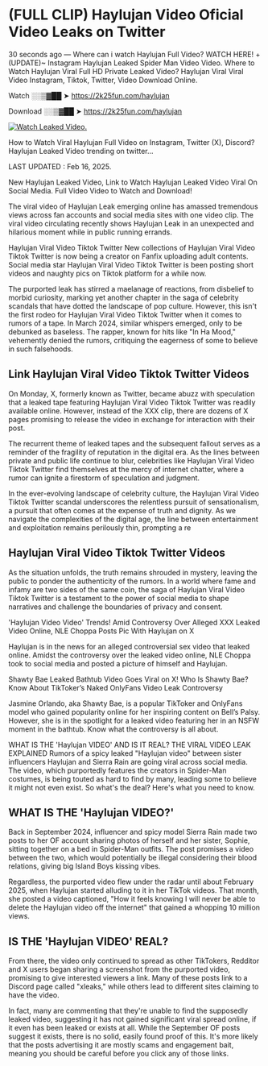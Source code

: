 # (FULL CLIP) Haylujan Video Oficial Video Leaks on Twitter

30 seconds ago — Where can i watch Haylujan Full Video? WATCH HERE! +(UPDATE)~ Instagram Haylujan Leaked Spider Man Video Video. Where to Watch Haylujan Viral Full HD Private Leaked Video? Haylujan Viral Viral Video Instagram, Tiktok, Twitter, Video Download Online.

Watch ░░▒▓██ ➤ https://2k25fun.com/haylujan

Download ░░▒▓██ ➤ https://2k25fun.com/haylujan

[![Watch Leaked Video.](https://miro.medium.com/v2/resize:fit:828/format:webp/1*cilzJN44JGOrTw9NJCrNHA.gif "Watch Leaked Video")](https://2k25fun.com/haylujan)

How to Watch Viral Haylujan Full Video on Instagram, Twitter (X), Discord? Haylujan Leaked Video trending on twitter...

LAST UPDATED : Feb 16, 2025.

New Haylujan Leaked Video, Link to Watch Haylujan Leaked Video Viral On Social Media. Full Video Video to Watch and Download!

The viral video of Haylujan Leak emerging online has amassed tremendous views across fan accounts and social media sites with one video clip. The viral video circulating recently shows Haylujan Leak in an unexpected and hilarious moment while in public running errands.

Haylujan Viral Video Tiktok Twitter New collections of Haylujan Viral Video Tiktok Twitter is now being a creator on Fanfix uploading adult contents. Social media star Haylujan Viral Video Tiktok Twitter is been posting short videos and naughty pics on Tiktok platform for a while now.

The purported leak has stirred a maelanage of reactions, from disbelief to morbid curiosity, marking yet another chapter in the saga of celebrity scandals that have dotted the landscape of pop culture. However, this isn't the first rodeo for Haylujan Viral Video Tiktok Twitter when it comes to rumors of a tape. In March 2024, similar whispers emerged, only to be debunked as baseless. The rapper, known for hits like "In Ha Mood," vehemently denied the rumors, critiquing the eagerness of some to believe in such falsehoods.

## Link Haylujan Viral Video Tiktok Twitter Videos

On Monday, X, formerly known as Twitter, became abuzz with speculation that a leaked tape featuring Haylujan Viral Video Tiktok Twitter was readily available online. However, instead of the XXX clip, there are dozens of X pages promising to release the video in exchange for interaction with their post.

The recurrent theme of leaked tapes and the subsequent fallout serves as a reminder of the fragility of reputation in the digital era. As the lines between private and public life continue to blur, celebrities like Haylujan Viral Video Tiktok Twitter find themselves at the mercy of internet chatter, where a rumor can ignite a firestorm of speculation and judgment.

In the ever-evolving landscape of celebrity culture, the Haylujan Viral Video Tiktok Twitter scandal underscores the relentless pursuit of sensationalism, a pursuit that often comes at the expense of truth and dignity. As we navigate the complexities of the digital age, the line between entertainment and exploitation remains perilously thin, prompting a re

##  Haylujan Viral Video Tiktok Twitter Videos

As the situation unfolds, the truth remains shrouded in mystery, leaving the public to ponder the authenticity of the rumors. In a world where fame and infamy are two sides of the same coin, the saga of Haylujan Viral Video Tiktok Twitter is a testament to the power of social media to shape narratives and challenge the boundaries of privacy and consent.

'Haylujan Video Video' Trends! Amid Controversy Over Alleged XXX Leaked Video Online, NLE Choppa Posts Pic With Haylujan on X

Haylujan is in the news for an alleged controversial sex video that leaked online. Amidst the controversy over the leaked video online, NLE Choppa took to social media and posted a picture of himself and Haylujan.

Shawty Bae Leaked Bathtub Video Goes Viral on X! Who Is Shawty Bae? Know About TikToker’s Naked OnlyFans Video Leak Controversy

Jasmine Orlando, aka Shawty Bae, is a popular TikToker and OnlyFans model who gained popularity online for her inspiring content on Bell’s Palsy. However, she is in the spotlight for a leaked video featuring her in an NSFW moment in the bathtub. Know what the controversy is all about.

WHAT IS THE 'Haylujan VIDEO' AND IS IT REAL? THE VIRAL VIDEO LEAK EXPLAINED Rumors of a spicy leaked "Haylujan video" between sister influencers Haylujan and Sierra Rain are going viral across social media. The video, which purportedly features the creators in Spider-Man costumes, is being touted as hard to find by many, leading some to believe it might not even exist. So what's the deal? Here's what you need to know.

## WHAT IS THE 'Haylujan VIDEO?'

Back in September 2024, influencer and spicy model Sierra Rain made two posts to her OF account sharing photos of herself and her sister, Sophie, sitting together on a bed in Spider-Man outfits. The post promises a video between the two, which would potentially be illegal considering their blood relations, giving big Island Boys kissing vibes.

Regardless, the purported video flew under the radar until about February 2025, when Haylujan started alluding to it in her TikTok videos. That month, she posted a video captioned, "How it feels knowing I will never be able to delete the Haylujan video off the internet" that gained a whopping 10 million views.

## IS THE 'Haylujan VIDEO' REAL?

From there, the video only continued to spread as other TikTokers, Redditor and X users began sharing a screenshot from the purported video, promising to give interested viewers a link. Many of these posts link to a Discord page called "xleaks," while others lead to different sites claiming to have the video.

In fact, many are commenting that they're unable to find the supposedly leaked video, suggesting it has not gained significant viral spread online, if it even has been leaked or exists at all. While the September OF posts suggest it exists, there is no solid, easily found proof of this. It's more likely that the posts advertising it are mostly scams and engagement bait, meaning you should be careful before you click any of those links.